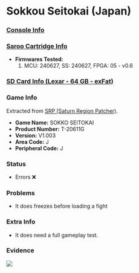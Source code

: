# Sokkou Seitokai (Japan)

### [Console Info](../../../../Info/Consoles/VA13/README.md)

### [Saroo Cartridge Info](../../../../Info/Cartridges/GuangzhouSanStarOnlineShop/1.6/README.md)

- <b>Firmwares Tested:</b>
  1. MCU: 240627, SS: 240627, FPGA: 05 - v0.6

### [SD Card Info (Lexar - 64 GB - exFat)](../../../../Info/SdCards/Lexar/64GB/exfat/README.md)

### Game Info

Extracted from [SRP (Saturn Region Patcher)](https://segaxtreme.net/resources/saturn-region-patcher.81/download).

- <b>Game Name:</b> SOKKO SEITOKAI
- <b>Product Number:</b> T-20611G
- <b>Version:</b> V1.003
- <b>Area Code:</b> J
- <b>Peripheral Code:</b> J

### Status

- Errors :x:

### Problems

- It does freezes before loading a fight

### Extra Info

- It does need a full gameplay test.

### Evidence

[![](https://img.youtube.com/vi/Sd5rWCOgo0o/0.jpg)](https://www.youtube.com/watch?v=Sd5rWCOgo0o)
